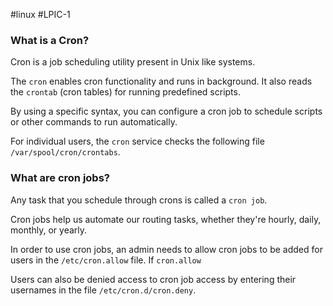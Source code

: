 #linux #LPIC-1 

### What is a Cron?
Cron is a job scheduling utility present in Unix like systems.

The `cron` enables cron functionality and runs in background. It also reads the `crontab` (cron tables) for running predefined scripts.

By using a specific syntax, you can configure a cron job to schedule scripts or other commands to run automatically.

For individual users, the `cron` service checks the following file `/var/spool/cron/crontabs`.

### What are cron jobs?
Any task that you schedule through crons is called a `cron job`.

Cron jobs help us automate our routing tasks, whether they're hourly, daily, monthly, or yearly.

In order to use cron jobs, an admin needs to allow cron jobs to be added for users in the `/etc/cron.allow` file. If `cron.allow`

Users can also be denied access to cron job access by entering their usernames in the file `/etc/cron.d/cron.deny`.